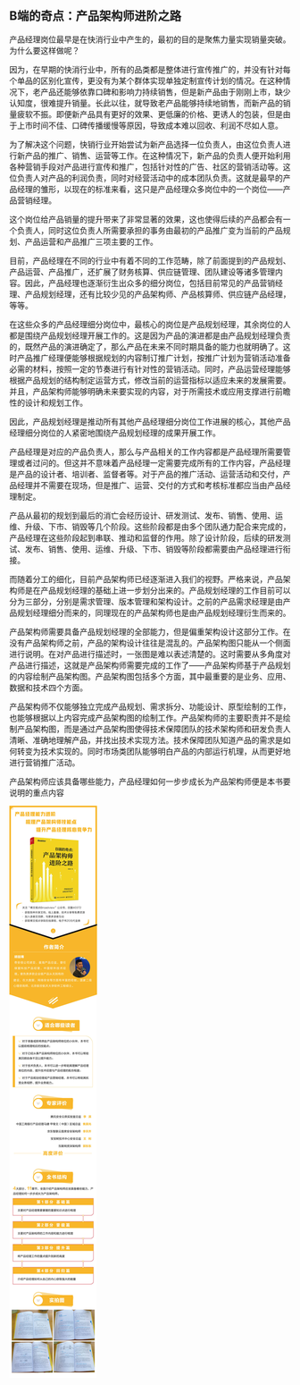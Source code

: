 
## B端的奇点：产品架构师进阶之路

<script type="text/javascript">var jd_union_pid="3003360811";var jd_union_euid="";</script><script async type="text/javascript" src="//ads-union.jd.com/static/js/union.js"></script>

产品经理岗位最早是在快消行业中产生的，最初的目的是聚焦力量实现销量突破。为什么要这样做呢？

因为，在早期的快消行业中，所有的品类都是整体进行宣传推广的，并没有针对每个单品的区别化宣传，更没有为某个群体实现单独定制宣传计划的情况。在这种情况下，老产品还能够依靠口碑和影响力持续销售，但是新产品由于刚刚上市，缺少认知度，很难提升销量。长此以往，就导致老产品能够持续地销售，而新产品的销量疲软不振。即便新产品具有更好的效果、更低廉的价格、更诱人的包装，但是由于上市时间不佳、口碑传播缓慢等原因，导致成本难以回收、利润不尽如人意。

为了解决这个问题，快销行业开始尝试为新产品选择一位负责人，由这位负责人进行新产品的推广、销售、运营等工作。在这种情况下，新产品的负责人便开始利用各种营销手段对产品进行宣传和推广，包括针对性的广告、社区的营销活动等。这位负责人对产品的利润负责，同时对经营活动中的成本团队负责。这就是最早的产品经理的雏形，以现在的标准来看，这只是产品经理众多岗位中的一个岗位——产品营销经理。

这个岗位给产品销量的提升带来了非常显著的效果，这也使得后续的产品都会有一个负责人，同时这位负责人所需要承担的事务由最初的产品推广变为当前的产品规划、产品运营和产品推广三项主要的工作。

目前，产品经理在不同的行业中有着不同的工作范畴，除了前面提到的产品规划、产品运营、产品推广，还扩展了财务核算、供应链管理、团队建设等诸多管理内容。因此，产品经理也逐渐衍生出众多的细分岗位，包括目前常见的产品营销经理、产品规划经理，还有比较少见的产品架构师、产品核算师、供应链产品经理，等等。

在这些众多的产品经理细分岗位中，最核心的岗位是产品规划经理，其余岗位的人都是围绕产品规划经理开展工作的。这是因为产品的演进都是由产品规划经理负责的，既然产品的演进确定了，那么产品在未来不同时期具备的能力也就明确了。这时产品推广经理便能够根据规划的内容制订推广计划，按推广计划为营销活动准备必需的材料，按照一定的节奏进行有针对性的营销活动。同时，产品运营经理能够根据产品规划的结构制定运营方式，修改当前的运营指标以适应未来的发展需要。并且，产品架构师能够明确未来要实现的内容，对于所需技术或应用支撑进行前瞻性的设计和规划工作。

因此，产品规划经理是推动所有其他产品经理细分岗位工作进展的核心，其他产品经理细分岗位的人紧密地围绕产品规划经理的成果开展工作。

产品经理是对应的产品负责人，那么与产品相关的工作内容都是产品经理所需要管理或者过问的。但这并不意味着产品经理一定需要完成所有的工作内容，产品经理是产品的设计者、培训者、监督者等。对于产品的推广活动、运营活动和交付，产品经理并不需要在现场，但是推广、运营、交付的方式和考核标准都应当由产品经理制定。

产品从最初的规划到最后的消亡会经历设计、研发测试、发布、销售、使用、运维、升级、下市、销毁等几个阶段。这些阶段都是由多个团队通力配合来完成的，产品经理在这些阶段起到串联、推动和监督的作用。除了设计阶段，后续的研发测试、发布、销售、使用、运维、升级、下市、销毁等阶段都需要由产品经理进行衔接。

而随着分工的细化，目前产品架构师已经逐渐进入我们的视野。严格来说，产品架构师是在产品规划经理的基础上进一步划分出来的。产品规划经理的工作目前可以分为三部分，分别是需求管理、版本管理和架构设计。之前的产品需求经理是由产品规划经理细分而来的，同理现在的产品架构师也是由产品规划经理衍生而来的。

产品架构师需要具备产品规划经理的全部能力，但是偏重架构设计这部分工作。在没有产品架构师之前，产品的架构设计往往是混乱的。产品架构图只能从一个侧面进行说明。在对产品进行描述时，一张图是难以表述清楚的。这时需要从多角度对产品进行描述，这就是产品架构师需要完成的工作了——产品架构师基于产品规划的内容绘制产品架构图。产品架构图包括多个方面，其中最重要的是业务、应用、数据和技术四个方面。

产品架构师不仅能够独立完成产品规划、需求拆分、功能设计、原型绘制的工作，也能够根据以上内容完成产品架构图的绘制工作。产品架构师的主要职责并不是绘制产品架构图，而是通过产品架构图使得技术保障团队的技术架构师和研发负责人清晰、准确地理解产品，并找出技术实现方法。技术保障团队知道产品的需求是如何转变为技术实现的。同时市场类团队能够明白产品的内部运行机理，从而更好地进行营销推广活动。

产品架构师应该具备哪些能力，产品经理如何一步步成长为产品架构师便是本书要说明的重点内容

![](img/1.jpg)

<script type="text/javascript">var jd_union_pid="3003360811";var jd_union_euid="";</script><script type="text/javascript" src="//ads-union.jd.com/static/js/union.js"></script>